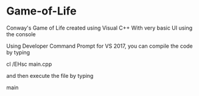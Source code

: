 # Game-of-Life
Conway's Game of Life created using Visual C++
With very basic UI using the console

Using Developer Command Prompt for VS 2017, you can compile the code by typing

cl /EHsc main.cpp

and then execute the file by typing

main